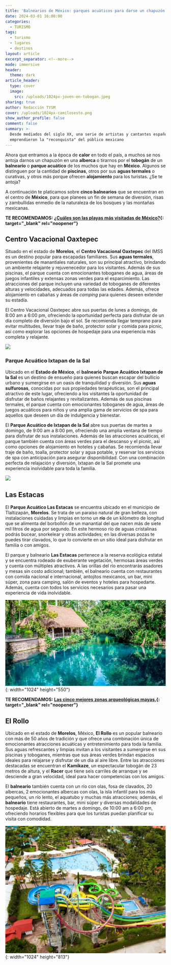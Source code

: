 ```yaml
---
title: 'Balnearios de México: parques acuáticos para darse un chapuzón'
date: 2024-03-01 16:00:00
categories:
  - TURISMO
tags:
  - turismo
  - lugares
  - destinos
layout: article
excerpt_separator: <!--more-->
mode: immersive
header:
  theme: dark
article_header:
  type: cover
  image:
    src: /uploads/1024px-joven-en-tobogan.jpeg
sharing: true
author: Redacción TYSM
cover: /uploads/1024px-camilosesto.png
show_author_profile: false
comment: false
summary: >-
  Desde mediados del siglo XX, una serie de artistas y cantantes españoles
  emprendieron la "reconquista" del público mexicano
---
```

Ahora que entramos a la época de **calor** en todo el país, a muchos se nos antoja darnos un chapuzón en una **alberca** o tirarnos por el **tobogán** de un **balneario** o **parque acuático** de los muchos que hay en **México**. Algunos se distinguen por la cantidad de **piscinas**, otros por sus **aguas termales** o curativas, y otros más porque ofrecen **alojamiento** para los turistas. ¿Se te antoja?

A continuación te platicamos sobre **cinco balnearios** que se encuentran en el centro de **México**, para que planees un fin de semana de diversión, risas y zambullidas enmedio de la naturaleza de los bosques y las montañas mexicanas.

**TE RECOMENDAMOS: [¿Cuáles son las playas más visitadas de México?](https://blog.tonoysumariachi.com/turismo/2022/07/29/cuales-son-las-playas-mas-visitadas-de-mexico.html){: target="_blank" rel="noopener"}**

## Centro Vacacional Oaxtepec

Situado en el estado de **Morelos**, el **Centro Vacacional Oaxtepec** del IMSS es un destino popular para escapadas familiares. Sus **aguas termales**, provenientes de manantiales naturales, son su principal atractivo, brindando un ambiente relajante y rejuvenecedor para los visitantes. Además de sus piscinas, el parque cuenta con emocionantes toboganes de agua, áreas de juegos infantiles y extensas zonas verdes para el esparcimiento. Las atracciones del parque incluyen una variedad de toboganes de diferentes alturas y velocidades, adecuados para todas las edades. Además, ofrece alojamiento en cabañas y áreas de *camping* para quienes deseen extender su estadía.

El Centro Vacacional Oaxtepec abre sus puertas de lunes a domingo, de 8:00 am a 6:00 pm, ofreciendo la oportunidad perfecta para disfrutar de un día completo de diversión bajo el sol. Se recomienda llegar temprano para evitar multitudes, llevar traje de baño, protector solar y comida para picnic, así como explorar las opciones de hospedaje para una experiencia más completa y relajante.

![](https://upload.wikimedia.org/wikipedia/commons/6/6a/IMSS_Oaxtepec03.jpg)

### Parque Acuático Ixtapan de la Sal

Ubicado en el **Estado de México**, el **balneario** **Parque Acuático Ixtapan de la Sal** es un destino de ensueño para quienes buscan escapar del bullicio urbano y sumergirse en un oasis de tranquilidad y diversión. Sus **aguas sulfurosas**, conocidas por sus propiedades terapéuticas, son el principal atractivo de este lugar, ofreciendo a los visitantes la oportunidad de disfrutar de baños relajantes y revitalizantes. Además de sus piscinas termales, el parque cuenta con emocionantes toboganes de agua, áreas de juegos acuáticos para niños y una amplia gama de servicios de spa para aquellos que deseen un día de indulgencia y bienestar.

El **Parque Acuático de Ixtapan de la Sal** abre sus puertas de martes a domingo, de 9:00 am a 8:00 pm, ofreciendo una amplia ventana de tiempo para disfrutar de sus instalaciones. Además de las atracciones acuáticas, el parque también cuenta con áreas verdes para el descanso y el picnic, así como opciones de alojamiento en hoteles y cabañas. Se recomienda llevar traje de baño, toalla, protector solar y agua potable, y reservar los servicios de spa con anticipación para asegurar disponibilidad. Con una combinación perfecta de relajación y diversión, Ixtapan de la Sal promete una experiencia inolvidable para toda la familia.

![](https://upload.wikimedia.org/wikipedia/commons/thumb/c/c5/DragonIxtapan.JPG/1024px-DragonIxtapan.JPG)

## Las Estacas

El **Parque Acuático Las Estacas** se encuentra ubicado en el municipio de Tlaltizapán, **Morelos**. Se trata de un paraíso natural de gran belleza, con instalaciones cuidadas y limpias en torno un **río** de un kilómetro de longitud que se alimenta del borbollón de un manantial del que nacen más de siete mil litros de agua por segundo. En este hermoso río de aguas cristalinas podrás bucear, snorkelear y otras actividades; en las diversas pozas te puedes tirar clavados, lo que lo convierte en un sitio ideal para disfrutar en familia o con amigos.

El parque y balneario **Las Estacas** pertenece a la reserva ecológica estatal y se encuentra rodeado de exuberante vegetación, hermosas áreas verdes y cuenta con múltiples atractivos. A las orillas del río encontrarás asadores y mesas sin costo adicional; también, el balneario cuenta con restaurantes con comida nacional e internacional, antojitos mexicanos, un bar, mini súper, zona para camping, salón de eventos y hoteles para hospedarte. Además, cuenta con todos los servicios necesarios para pasar una experiencia de vida inolvidable.

![](/uploads/desestresate.jpeg){: width="1024" height="550"}

**TE RECOMENDAMOS: [Las cinco mejores zonas arqueológicas mayas.](https://blog.tonoysumariachi.com/turismo/2022/06/27/las-cinco-mejores-zonas-arqueologicas-mayas.html){: target="_blank" rel="noopener"}**

## El Rollo

Ubicado en el estado de **Morelos**, México, **El Rollo** es un popular balneario con más de 50 años de tradición y que ofrece una combinación única de emocionantes atracciones acuáticas y entretenimiento para toda la familia. Sus aguas refrescantes y limpias invitan a los visitantes a sumergirse en sus piscinas y toboganes, mientras que sus áreas verdes brindan espacios ideales para relajarse y disfrutar de un día al aire libre. Entre las atracciones destacadas se encuentran el **Kamikaze**, un espectacular tobogán de 23 metros de altura, y el **Racer** que tiene seis carriles de arranque y se desciende a gran velocidad, ideal para hacer competencias con los amigos.

El **balneario** también cuenta con un río con olas, fosa de clavados, 20 albercas, 2 emocionantes albercas con olas, la isla infantil para los más pequeños, un río lento, el aquatubo y muchas más atracciones; además, el **balneario** tiene restaurantes, bar, mini súper y diversas modalidades de hospedaje. Está abierto de martes a domingo, de 10:00 am a 6:00 pm, ofreciendo horarios flexibles para que los turistas puedan planificar su visita con comodidad.&nbsp;

![](/uploads/rollo-06750-1-1024x813.jpeg){: width="1024" height="813"}